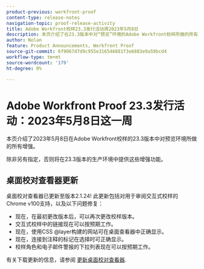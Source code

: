 ```yaml
---
product-previous: workfront-proof
content-type: release-notes
navigation-topic: proof-release-activity
title: Adobe Workfront校样23.3发行活动周2023年5月8日
description: 本页介绍了在23.3版本中对“预览”环境的Adobe Workfront校样所做的所有增强。 这些增强功能将于2023年5月8日这一周的生产环境中提供。
author: Nolan
feature: Product Announcements, Workfront Proof
source-git-commit: 6f9067d7d9c955e316546881f3e6883e9a59bcd4
workflow-type: tm+mt
source-wordcount: '179'
ht-degree: 0%

---
```


# Adobe Workfront Proof 23.3发行活动：2023年5月8日这一周

本页介绍了2023年5月8日在Adobe Workfront校样的23.3版本中对预览环境所做的所有增强。

除非另有指定，否则将在23.3版本的生产环境中提供这些增强功能。

## 桌面校对查看器更新

桌面校对查看器已更新至版本2.1.24! 此更新包括对用于审阅交互式校样的Chrome v100支持，以及以下问题修复：

* 现在，在最初更改版本后，可以再次更改校样版本。
* 交互式校样中的链接现在可以按预期工作。
* 现在，使用CSS @layer构建的网站可在桌面查看器中正确显示。
* 现在，连接到注释的标记在选择时可正确显示。
* 校样角色和电子邮件警报的下拉列表现在可以按预期工作。

有关下载更新的信息，请参阅 [更新桌面校对查看器](/help/quicksilver/review-and-approve-work/proofing/use-the-desktop-proofing-viewer/update-the-desktop-proofing-viewer.md).